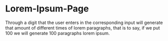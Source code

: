 # Lorem-Ipsum-Page
Through a digit that the user enters in the corresponding input will generate that amount of different times of lorem paragraphs, that is to say, if we put 100 we will generate 100 paragraphs lorem ipsum.
